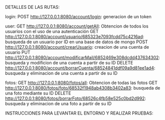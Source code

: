 DETALLES DE LAS RUTAS:

login:
POST http://127.0.0.1:8080/account/login:                                          generacion de un token

user:
GET http://127.0.0.1:8080/account/getAll:                                          Obtencion de todos los usuarios con el uso de una autenticación
GET http://127.0.0.1:8080/account/usuario/685323e7093fcdd75c4216ad:                busqueda de un usuario por ID en una base de datos de mongo
POST http://127.0.0.1:8080/account/crearUsuario:                                   creacion de una cuenta de usuario
PUT http://127.0.0.1:8080/account/modificarMail/6852469e308dcdd437634302:          busqueda y modificion de una cuenta a partir de su ID
DELETE http://127.0.0.1:8080/account/borrarCuenta/68524841ddf09a9d81ee1ad4:        busqueda y eliminacion de una cuenta a partir de su ID

fotos:
GET http://127.0.0.1:8080/fotos/all:                                               Obtencion de todas las fotos
GET http://127.0.0.1:8080/fotos/foto/68532f1948ab4308b3402a83:                     busqueda de una foto mediante su ID
DELETE http://127.0.0.1:8080/fotos/borrarFoto/68526c4fb58e525c0bd2d992:            busqueda y eliminacion de una foto a partir de su ID


 INSTRUCCIONES PARA LEVANTAR EL ENTORNO Y REALIZAR PRUEBAS:
